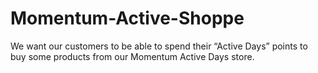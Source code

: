 # Momentum-Active-Shoppe
We want our customers to be able to spend their “Active Days” points to buy some products from our Momentum Active Days store. 
